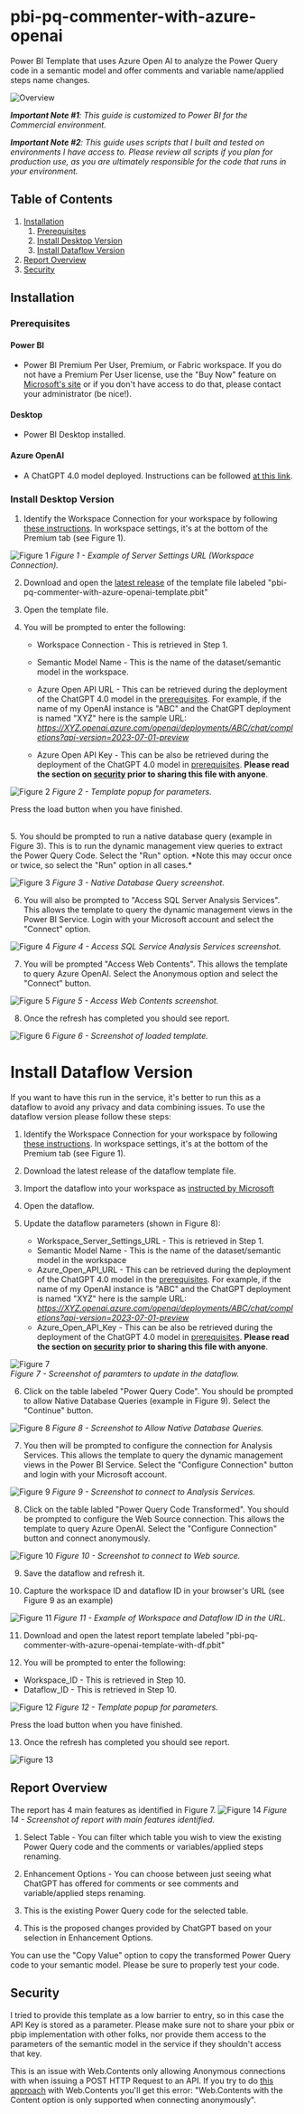 # pbi-pq-commenter-with-azure-openai
Power BI Template that uses Azure Open AI to analyze the Power Query code in a semantic model and offer comments and variable name/applied steps name changes.

![Overview](./documentation/images/data-pipeline-overview.png)

***Important Note #1**: This guide is customized to Power BI for the Commercial environment.*

***Important Note #2**: This guide uses scripts that I built and tested on environments I have access to. Please review all scripts if you plan for production use, as you are ultimately responsible for the code that runs in your environment.*

## Table of Contents

1. [Installation](#installation)
    1. [Prerequisites](#prerequisites)
    1. [Install Desktop Version](#install-desktop-version)
    1. [Install Dataflow Version](#install-dataflow-version)
1. [Report Overview](#report-overview)
1. [Security](#security)


## Installation

### Prerequisites

#### Power BI
-   Power BI Premium Per User, Premium, or Fabric workspace. If you do not have a Premium Per User license, use the "Buy Now" feature on <a href="https://docs.microsoft.com/en-us/power-bi/admin/service-premium-per-user-faq" target="_blank">Microsoft's site</a> or if you don't have access to do that, please contact your administrator (be nice!).

#### Desktop

-   Power BI Desktop installed.

#### Azure OpenAI

-   A ChatGPT 4.0 model deployed.  Instructions can be followed [at this link](https://learn.microsoft.com/en-us/azure/ai-services/openai/how-to/create-resource?pivots=web-portal).

### Install Desktop Version

1. Identify the Workspace Connection for your workspace by following [these instructions](https://learn.microsoft.com/en-us/power-bi/enterprise/service-premium-connect-tools).  In workspace settings, it's at the bottom of the Premium tab (see Figure 1).

![Figure 1](./documentation/images/workspace-settings.png)
*Figure 1 - Example of Server Settings URL (Workspace Connection).*

2. Download and open the [latest release](https://github.com/kerski/pbi-pq-commenter-with-azure-openai/releases) of the template file labeled "pbi-pq-commenter-with-azure-openai-template.pbit"

3. Open the template file.

4.  You will be prompted to enter the following:
    - Workspace Connection - This is retrieved in Step 1.
    - Semantic Model Name - This is the name of the dataset/semantic model in the workspace.
    -  Azure Open API URL - This can be retrieved during the deployment of the ChatGPT 4.0 model in the [prerequisites](#prerequisities). For example, if the name of my OpenAI instance is "ABC" and the ChatGPT deployment is named "XYZ" here is the sample URL: *https://XYZ.openai.azure.com/openai/deployments/ABC/chat/completions?api-version=2023-07-01-preview*

    - Azure Open API Key - This can be also be retrieved during the deployment of the ChatGPT 4.0 model in [prerequisites](#prerequisities). **Please read the section on [security](#security) prior to sharing this file with anyone**.

![Figure 2](./documentation/images/template-popup.png)
*Figure 2 - Template popup for parameters.*

Press the load button when you have finished.

<br/>
5. You should be prompted to run a native database query (example in Figure 3). This is to run the dynamic management view queries to extract the Power Query Code. Select the "Run" option. *Note this may occur once or twice, so select the "Run" option in all cases.*

![Figure 3](./documentation/images/native-database-query.png)
*Figure 3 - Native Database Query screenshot.*

6. You will also be prompted to "Access SQL Server Analysis Services". This allows the template to query the dynamic management views in the Power BI Service. Login with your Microsoft account and select the "Connect" option.

![Figure 4](./documentation/images/pbi-auth.png)
*Figure 4 - Access SQL Service Analysis Services screenshot.*

7. You will be prompted "Access Web Contents".  This allows the template to query Azure OpenAI.  Select the Anonymous option and select the "Connect" button.

![Figure 5](./documentation/images/open-ai-auth.png)
*Figure 5 - Access Web Contents screenshot.*

8. Once the refresh has completed you should see report.

![Figure 6](./documentation/images/report-example.png)
*Figure 6 - Screenshot of loaded template.*

# Install Dataflow Version

If you want to have this run in the service, it's better to run this as a dataflow to avoid any privacy and data combining issues.  To use the dataflow version please follow these steps:

1. Identify the Workspace Connection for your workspace by following [these instructions](https://learn.microsoft.com/en-us/power-bi/enterprise/service-premium-connect-tools).  In workspace settings, it's at the bottom of the Premium tab (see Figure 1).

2. Download the latest release of the dataflow template file.

3. Import the dataflow into your workspace as [instructed by Microsoft](https://learn.microsoft.com/en-us/power-bi/transform-model/dataflows/dataflows-create#create-a-dataflow-by-using-importexport)

4. Open the dataflow.

5. Update the dataflow parameters (shown in Figure 8):

    - Workspace_Server_Settings_URL - This is retrieved in Step 1.
    - Semantic Model Name - This is the name of the dataset/semantic model in the workspace
    -  Azure_Open_API_URL - This can be retrieved during the deployment of the ChatGPT 4.0 model in the [prerequisites](#prerequisities). For example, if the name of my OpenAI instance is "ABC" and the ChatGPT deployment is named "XYZ" here is the sample URL: *https://XYZ.openai.azure.com/openai/deployments/ABC/chat/completions?api-version=2023-07-01-preview*
    - Azure_Open_API_Key - This can be also be retrieved during the deployment of the ChatGPT 4.0 model in [prerequisites](#prerequisities). **Please read the section on [security](#security) prior to sharing this file with anyone**.

![Figure 7](./documentation/images/update-dataflow-parameters.png)
<br/>*Figure 7 - Screenshot of paramters to update in the dataflow.*

6. Click on the table labeled "Power Query Code". You should be prompted to allow Native Database Queries (example in Figure 9).  Select the "Continue" button.

![Figure 8](./documentation/images/dataflow-allow-native-connections.png)
*Figure 8 - Screenshot to Allow Native Database Queries.*

7. You then will be prompted to configure the connection for Analysis Services. This allows the template to query the dynamic management views in the Power BI Service. Select the "Configure Connection" button and login with your Microsoft account.

![Figure 9](./documentation/images/df-ssas-connection.png)
*Figure 9 - Screenshot to connect to Analysis Services.*

8. Click on the table labled "Power Query Code Transformed". You should be prompted to configure the Web Source connection. This allows the template to query Azure OpenAI.  Select the "Configure Connection" button and connect anonymously.

![Figure 10](./documentation/images/df-web-connection.png)
*Figure 10 - Screenshot to connect to Web source.*

9. Save the dataflow and refresh it.

10. Capture the workspace ID and dataflow ID in your browser's URL (see Figure 9 as an example)

![Figure 11](./documentation/images/workspace-and-dataflow-id.png)
*Figure 11 - Example of Workspace and Dataflow ID in the URL.*

11. Download and open the latest report template labeled "pbi-pq-commenter-with-azure-openai-template-with-df.pbit"

12. You will be prompted to enter the following:

- Workspace_ID - This is retrieved in Step 10.
- Dataflow_ID - This is retrieved in Step 10.

![Figure 12](./documentation/images/df-template-popup.png)
*Figure 12 - Template popup for parameters.*

Press the load button when you have finished.

13. Once the refresh has completed you should see report.

![Figure 13](./documentation/images/report-example.png)


## Report Overview

The report has 4 main features as identified in Figure 7.
![Figure 14](./documentation/images/report-overview.png)
*Figure 14 - Screenshot of report with main features identified.*

1. Select Table - You can filter which table you wish to view the existing Power Query code and the comments or variables/applied steps renaming.

2. Enhancement Options - You can choose between just seeing what ChatGPT has offered for comments or see comments and variable/applied steps renaming.

3. This is the existing Power Query code for the selected table.

4. This is the proposed changes provided by ChatGPT based on your selection in Enhancement Options.

You can use the "Copy Value" option to copy the transformed Power Query code to your semantic model.  Please be sure to properly test your code.

## Security

I tried to provide this template as a low barrier to entry, so in this case the API Key is stored as a parameter.  Please make sure not to share your pbix or pbip implementation with other folks, nor provide them access to the parameters of the semantic model in the service if they shouldn't access that key.

This is an issue with Web.Contents only allowing Anonymous connections with when issuing a POST HTTP Request to an API.  If you try to do [this approach](https://learn.microsoft.com/en-us/powerquery-m/web-contents#example-3) with Web.Contents  you'll get this error: "Web.Contents with the Content option is only supported when connecting anonymously".